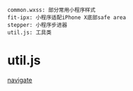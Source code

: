 ```
common.wxss: 部分常用小程序样式
fit-ipx: 小程序适配iPhone X底部safe area
stepper: 小程序步进器
util.js: 工具类
```

# util.js
[navigate](https://www.bihacat.com/detail/18)

